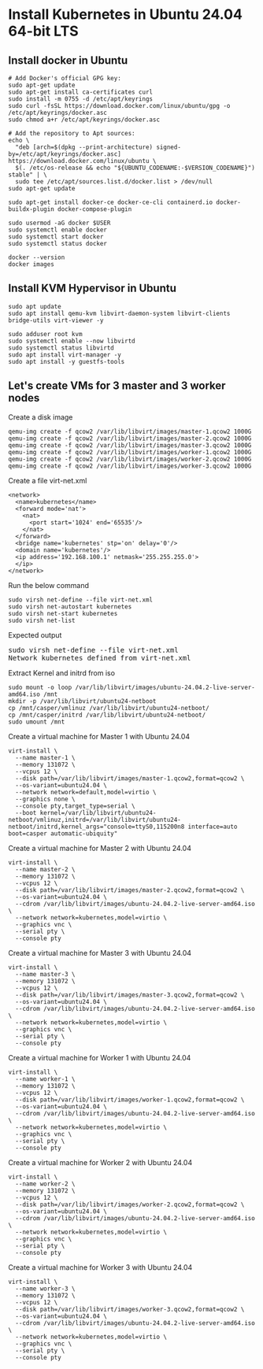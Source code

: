 # Install Kubernetes in Ubuntu 24.04 64-bit LTS

## Install docker in Ubuntu
```
# Add Docker's official GPG key:
sudo apt-get update
sudo apt-get install ca-certificates curl
sudo install -m 0755 -d /etc/apt/keyrings
sudo curl -fsSL https://download.docker.com/linux/ubuntu/gpg -o /etc/apt/keyrings/docker.asc
sudo chmod a+r /etc/apt/keyrings/docker.asc

# Add the repository to Apt sources:
echo \
  "deb [arch=$(dpkg --print-architecture) signed-by=/etc/apt/keyrings/docker.asc] https://download.docker.com/linux/ubuntu \
  $(. /etc/os-release && echo "${UBUNTU_CODENAME:-$VERSION_CODENAME}") stable" | \
  sudo tee /etc/apt/sources.list.d/docker.list > /dev/null
sudo apt-get update

sudo apt-get install docker-ce docker-ce-cli containerd.io docker-buildx-plugin docker-compose-plugin

sudo usermod -aG docker $USER
sudo systemctl enable docker
sudo systemctl start docker
sudo systemctl status docker

docker --version
docker images
```

## Install KVM Hypervisor in Ubuntu
```
sudo apt update
sudo apt install qemu-kvm libvirt-daemon-system libvirt-clients bridge-utils virt-viewer -y

sudo adduser root kvm
sudo systemctl enable --now libvirtd
sudo systemctl status libvirtd
sudo apt install virt-manager -y
sudo apt install -y guestfs-tools
```

## Let's create VMs for 3 master and 3 worker nodes


Create a disk image
```
qemu-img create -f qcow2 /var/lib/libvirt/images/master-1.qcow2 1000G
qemu-img create -f qcow2 /var/lib/libvirt/images/master-2.qcow2 1000G
qemu-img create -f qcow2 /var/lib/libvirt/images/master-3.qcow2 1000G
qemu-img create -f qcow2 /var/lib/libvirt/images/worker-1.qcow2 1000G
qemu-img create -f qcow2 /var/lib/libvirt/images/worker-2.qcow2 1000G
qemu-img create -f qcow2 /var/lib/libvirt/images/worker-3.qcow2 1000G
```

Create a file virt-net.xml
```
<network>
  <name>kubernetes</name>
  <forward mode='nat'>
    <nat>
      <port start='1024' end='65535'/>
    </nat>
  </forward>
  <bridge name='kubernetes' stp='on' delay='0'/>
  <domain name='kubernetes'/>
  <ip address='192.168.100.1' netmask='255.255.255.0'>
  </ip>
</network>  
```

Run the below command
```
sudo virsh net-define --file virt-net.xml
sudo virsh net-autostart kubernetes
sudo virsh net-start kubernetes
sudo virsh net-list
```

Expected output
<pre>
sudo virsh net-define --file virt-net.xml
Network kubernetes defined from virt-net.xml
</pre>

Extract Kernel and initrd from iso
```
sudo mount -o loop /var/lib/libvirt/images/ubuntu-24.04.2-live-server-amd64.iso /mnt
mkdir -p /var/lib/libvirt/ubuntu24-netboot
cp /mnt/casper/vmlinuz /var/lib/libvirt/ubuntu24-netboot/
cp /mnt/casper/initrd /var/lib/libvirt/ubuntu24-netboot/
sudo umount /mnt
```

Create a virtual machine for Master 1 with Ubuntu 24.04
```
virt-install \
  --name master-1 \
  --memory 131072 \
  --vcpus 12 \
  --disk path=/var/lib/libvirt/images/master-1.qcow2,format=qcow2 \
  --os-variant=ubuntu24.04 \
  --network network=default,model=virtio \
  --graphics none \
  --console pty,target_type=serial \
  --boot kernel=/var/lib/libvirt/ubuntu24-netboot/vmlinuz,initrd=/var/lib/libvirt/ubuntu24-netboot/initrd,kernel_args="console=ttyS0,115200n8 interface=auto boot=casper automatic-ubiquity"
```

Create a virtual machine for Master 2 with Ubuntu 24.04
```
virt-install \
  --name master-2 \
  --memory 131072 \
  --vcpus 12 \
  --disk path=/var/lib/libvirt/images/master-2.qcow2,format=qcow2 \
  --os-variant=ubuntu24.04 \
  --cdrom /var/lib/libvirt/images/ubuntu-24.04.2-live-server-amd64.iso \
  --network network=kubernetes,model=virtio \
  --graphics vnc \
  --serial pty \
  --console pty 
```

Create a virtual machine for Master 3 with Ubuntu 24.04
```
virt-install \
  --name master-3 \
  --memory 131072 \
  --vcpus 12 \
  --disk path=/var/lib/libvirt/images/master-3.qcow2,format=qcow2 \
  --os-variant=ubuntu24.04 \
  --cdrom /var/lib/libvirt/images/ubuntu-24.04.2-live-server-amd64.iso \
  --network network=kubernetes,model=virtio \
  --graphics vnc \
  --serial pty \
  --console pty 
```

Create a virtual machine for Worker 1 with Ubuntu 24.04
```
virt-install \
  --name worker-1 \
  --memory 131072 \
  --vcpus 12 \
  --disk path=/var/lib/libvirt/images/worker-1.qcow2,format=qcow2 \
  --os-variant=ubuntu24.04 \
  --cdrom /var/lib/libvirt/images/ubuntu-24.04.2-live-server-amd64.iso \
  --network network=kubernetes,model=virtio \
  --graphics vnc \
  --serial pty \
  --console pty 
```

Create a virtual machine for Worker 2 with Ubuntu 24.04
```
virt-install \
  --name worker-2 \
  --memory 131072 \
  --vcpus 12 \
  --disk path=/var/lib/libvirt/images/worker-2.qcow2,format=qcow2 \
  --os-variant=ubuntu24.04 \
  --cdrom /var/lib/libvirt/images/ubuntu-24.04.2-live-server-amd64.iso \
  --network network=kubernetes,model=virtio \
  --graphics vnc \
  --serial pty \
  --console pty 
```

Create a virtual machine for Worker 3 with Ubuntu 24.04
```
virt-install \
  --name worker-3 \
  --memory 131072 \
  --vcpus 12 \
  --disk path=/var/lib/libvirt/images/worker-3.qcow2,format=qcow2 \
  --os-variant=ubuntu24.04 \
  --cdrom /var/lib/libvirt/images/ubuntu-24.04.2-live-server-amd64.iso \
  --network network=kubernetes,model=virtio \
  --graphics vnc \
  --serial pty \
  --console pty 
```
